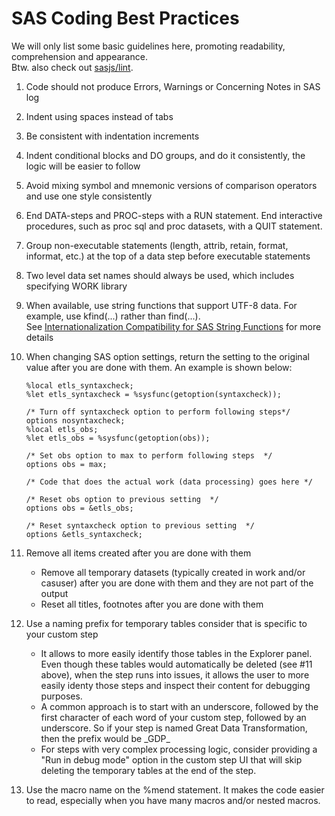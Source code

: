 # SAS Coding Best Practices

We will only list some basic guidelines here, promoting readability, comprehension and appearance.  
Btw. also check out [sasjs/lint](https://github.com/sasjs/lint).
 1. Code should not produce Errors, Warnings or Concerning Notes in SAS log
 2. Indent using spaces instead of tabs
 3. Be consistent with indentation increments
 4. Indent conditional blocks and DO groups, and do it consistently, the logic will be easier to follow
 5. Avoid mixing symbol and mnemonic versions of comparison operators and use one style consistently
 6. End DATA-steps and PROC-steps with a RUN statement. End interactive procedures, such as proc sql and proc datasets, with a QUIT statement.
 7. Group non-executable statements (length, attrib, retain, format, informat, etc.) at the top of a data step before executable statements
 8. Two level data set names should always be used, which includes specifying WORK library
 9. When available, use string functions that support UTF-8 data. For example, use kfind(...) rather than find(...).  
    See [Internationalization Compatibility for SAS String Functions](https://documentation.sas.com/?cdcId=pgmsascdc&cdcVersion=default&docsetId=nlsref&docsetTarget=p1pca7vwjjwucin178l8qddjn0gi.htm)
    for more details
10. When changing SAS option settings, return the setting to the original value after you are done with them. An example is shown below:

    ```SAS
    %local etls_syntaxcheck;  
    %let etls_syntaxcheck = %sysfunc(getoption(syntaxcheck));
    
    /* Turn off syntaxcheck option to perform following steps*/
    options nosyntaxcheck;
    %local etls_obs;
    %let etls_obs = %sysfunc(getoption(obs));
    
    /* Set obs option to max to perform following steps  */
    options obs = max;
    
    /* Code that does the actual work (data processing) goes here */
    
    /* Reset obs option to previous setting  */
    options obs = &etls_obs;
    
    /* Reset syntaxcheck option to previous setting  */
    options &etls_syntaxcheck;
    ```
11. Remove all items created after you are done with them
    * Remove all temporary datasets (typically created in work and/or casuser) after you are done with them and they are not part of the output
    * Reset all titles, footnotes after you are done with them

12. Use a naming prefix for temporary tables consider that is specific to your custom step
    * It allows to more easily identify those tables in the Explorer panel. Even though these tables would automatically be deleted (see #11 above), when
      the step runs into issues, it allows the user to more easily identy those steps and inspect their content for debugging purposes.
    * A common approach is to start with an underscore, followed by the first character of each word of your custom step, followed by an underscore.
      So if your step is named Great Data Transformation, then the prefix would be \_GDP\_
    * For steps with very complex processing logic, consider providing a "Run in debug mode" option in the custom step UI that will skip deleting the
      temporary tables at the end of the step.

 13. Use the macro name on the %mend statement. It makes the code easier to read, especially when you have many macros and/or nested macros.
